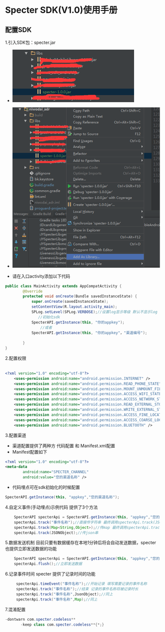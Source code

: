 # Specter SDK(V1.0)使用手册

## 配置SDK

 1.引入SDK包：specter.jar

* ![](assets/图片1.png)

* ![](assets/图片2.png)
* 请在入口activity添加以下代码

```java
public class MainActivity extends AppCompatActivity {
    	@Override
    	protected void onCreate(Bundle savedInstanceState) {
        	super.onCreate(savedInstanceState);
        	setContentView(R.layout.activity_main);
        	SPLog.setLevel(SPLog.VERBOSE);//设置log显示等级 默认不显示log
               //初始化sdk
        	SpecterAPI.getInstance(this, "你的appkey");
                //或者
            SpecterAPI.getInstance(this, "你的appkey"，"渠道编号");

    	}
}
```
2.配置权限

```xml

<?xml version="1.0" encoding="utf-8"?>
    <uses-permission android:name="android.permission.INTERNET" />
	<uses-permission android:name="android.permission.READ_PHONE_STATE" />
	<uses-permission android:name="android.permission.MOUNT_UNMOUNT_FILESYSTEMS" />
	<uses-permission android:name="android.permission.ACCESS_WIFI_STATE" />
	<uses-permission android:name="android.permission.ACCESS_NETWORK_STATE" />
	<uses-permission android:name="android.permission.READ_EXTERNAL_STORAGE" />
	<uses-permission android:name="android.permission.WRITE_EXTERNAL_STORAGE" />
	<uses-permission android:name="android.permission.ACCESS_FINE_LOCATION" />
	<uses-permission android:name="android.permission.ACCESS_COARSE_LOCATION" />
	<uses-permission android:name="android.permission.BLUETOOTH" />
```
3.配置渠道
* 渠道配置提供了两种方 代码配置 和 Manifest.xml配置
* Manifest配置如下
```xml
<?xml version="1.0" encoding="utf-8"?>
<meta-data
    	android:name="SPECTER_CHANNEL"
    	android:value="您的渠道名称" />
```
* 代码埋点可在sdk初始化的时候配置
```java
SpecterAPI.getInstance(this, "appkey","您的渠道名称");
```

4.自定义事件(手动埋点)示例代码 提供了3个方法

```java
    SpecterAPI specterApi = SpecterAPI.getInstance(this, "appkey","您的渠道名称");
    specterApi.track("事件名称");//直接传字符串 最终调用specterApi.track(JSONObject)
    specterApi.track(Map<String,Object>);//传map 最终调用specterApi.track(JSONObject)
    specterApi.track(JSONObject);//传json串
```
5.数据发送机制 目前只要有数据缓存在本地1分钟后将会自动发送数据，specter也提供立即发送数据的功能

```java
    SpecterAPI specterApi = SpecterAPI.getInstance(this, "appkey","您的渠道名称");
    specterApi.flush();//立即发送数据
```
6.记录事件时间 specter 提供了记录时间的功能

```java
     specterApi.timeEvent("事件名称");//开始记录 填写需要记录的事件名称
     specterApi.track("事件名称");//结束 记录的事件名称将被记录时长
     specterApi.track("事件名称",JsonObject);//同上
     specterApi.track("事件名称",Map);//同上
```
7.混淆配置

```java
-dontwarn com.specter.codeless**
	   -keep class com.specter.codeless**{*;}
```
